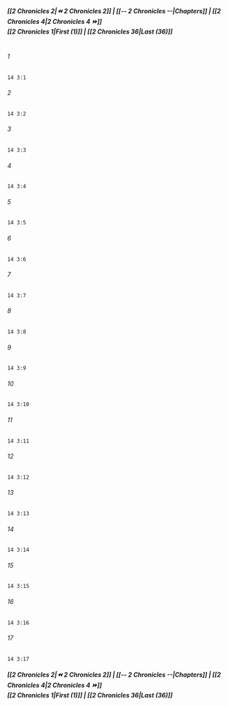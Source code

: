 
##### **[[2 Chronicles 2|⏪ 2 Chronicles 2]] | [[-- 2 Chronicles --|Chapters]] | [[2 Chronicles 4|2 Chronicles 4 ⏩]]**<br>**[[2 Chronicles 1|First (1)]] | [[2 Chronicles 36|Last (36)]]**<br><br>

###### 1
``` verse
14 3:1
```
###### 2
``` verse
14 3:2
```
###### 3
``` verse
14 3:3
```
###### 4
``` verse
14 3:4
```
###### 5
``` verse
14 3:5
```
###### 6
``` verse
14 3:6
```
###### 7
``` verse
14 3:7
```
###### 8
``` verse
14 3:8
```
###### 9
``` verse
14 3:9
```
###### 10
``` verse
14 3:10
```
###### 11
``` verse
14 3:11
```
###### 12
``` verse
14 3:12
```
###### 13
``` verse
14 3:13
```
###### 14
``` verse
14 3:14
```
###### 15
``` verse
14 3:15
```
###### 16
``` verse
14 3:16
```
###### 17
``` verse
14 3:17
```

##### **[[2 Chronicles 2|⏪ 2 Chronicles 2]] | [[-- 2 Chronicles --|Chapters]] | [[2 Chronicles 4|2 Chronicles 4 ⏩]]**<br>**[[2 Chronicles 1|First (1)]] | [[2 Chronicles 36|Last (36)]]**
